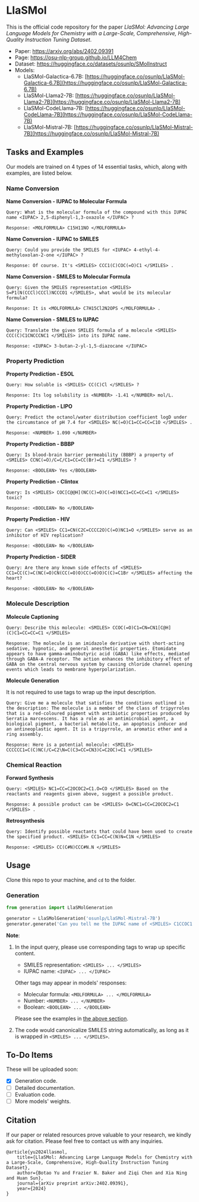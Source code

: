 # LlaSMol
This is the official code repository for the paper *LlaSMol: Advancing Large Language Models for Chemistry with a Large-Scale, Comprehensive, High-Quality Instruction Tuning Dataset*.

- Paper: https://arxiv.org/abs/2402.09391
- Page: https://osu-nlp-group.github.io/LLM4Chem
- Dataset: https://huggingface.co/datasets/osunlp/SMolInstruct
- Models:
  - LlaSMol-Galactica-6.7B: [https://huggingface.co/osunlp/LlaSMol-Galactica-6.7B](https://huggingface.co/osunlp/LlaSMol-Galactica-6.7B)
  - LlaSMol-Llama2-7B: [https://huggingface.co/osunlp/LlaSMol-Llama2-7B](https://huggingface.co/osunlp/LlaSMol-Llama2-7B)
  - LlaSMol-CodeLlama-7B: [https://huggingface.co/osunlp/LlaSMol-CodeLlama-7B](https://huggingface.co/osunlp/LlaSMol-CodeLlama-7B)
  - LlaSMol-Mistral-7B: [https://huggingface.co/osunlp/LlaSMol-Mistral-7B](https://huggingface.co/osunlp/LlaSMol-Mistral-7B)

## Tasks and Examples

Our models are trained on 4 types of 14 essential tasks, which, along with examples, are listed below.

### Name Conversion
**Name Conversion - IUPAC to Molecular Formula**
```
Query: What is the molecular formula of the compound with this IUPAC name <IUPAC> 2,5-diphenyl-1,3-oxazole </IUPAC> ?

Response: <MOLFORMULA> C15H11NO </MOLFORMULA>
```

**Name Conversion - IUPAC to SMILES**
```
Query: Could you provide the SMILES for <IUPAC> 4-ethyl-4-methyloxolan-2-one </IUPAC> ?

Response: Of course. It's <SMILES> CCC1(C)COC(=O)C1 </SMILES> .
```

**Name Conversion - SMILES to Molecular Formula**
```
Query: Given the SMILES representation <SMILES> S=P1(N(CCCl)CCCl)NCCCO1 </SMILES>, what would be its molecular formula?

Response: It is <MOLFORMULA> C7H15Cl2N2OPS </MOLFORMULA> .
```

**Name Conversion - SMILES to IUPAC**
```
Query: Translate the given SMILES formula of a molecule <SMILES> CCC(C)C1CNCCCNC1 </SMILES> into its IUPAC name.

Response: <IUPAC> 3-butan-2-yl-1,5-diazocane </IUPAC>
```

### Property Prediction
**Property Prediction - ESOL**
```
Query: How soluble is <SMILES> CC(C)Cl </SMILES> ?

Response: Its log solubility is <NUMBER> -1.41 </NUMBER> mol/L.
```

**Property Prediction - LIPO**
```
Query: Predict the octanol/water distribution coefficient logD under the circumstance of pH 7.4 for <SMILES> NC(=O)C1=CC=CC=C1O </SMILES> .

Response: <NUMBER> 1.090 </NUMBER>
```

**Property Prediction - BBBP**
```
Query: Is blood-brain barrier permeability (BBBP) a property of <SMILES> CCNC(=O)/C=C/C1=CC=CC(Br)=C1 </SMILES> ?

Response: <BOOLEAN> Yes </BOOLEAN>
```

**Property Prediction - Clintox**
```
Query: Is <SMILES> COC[C@@H](NC(C)=O)C(=O)NCC1=CC=CC=C1 </SMILES> toxic?

Response: <BOOLEAN> No </BOOLEAN>
```

**Property Prediction - HIV**
```
Query: Can <SMILES> CC1=CN(C2C=CCCC2O)C(=O)NC1=O </SMILES> serve as an inhibitor of HIV replication?

Response: <BOOLEAN> No </BOOLEAN>
```

**Property Prediction - SIDER**
```
Query: Are there any known side effects of <SMILES> CC1=CC(C)=C(NC(=O)CN(CC(=O)O)CC(=O)O)C(C)=C1Br </SMILES> affecting the heart?

Response: <BOOLEAN> No </BOOLEAN>
```

### Molecule Description

**Molecule Captioning**
```
Query: Describe this molecule: <SMILES> CCOC(=O)C1=CN=CN1[C@H](C)C1=CC=CC=C1 </SMILES>

Response: The molecule is an imidazole derivative with short-acting sedative, hypnotic, and general anesthetic properties. Etomidate appears to have gamma-aminobutyric acid (GABA) like effects, mediated through GABA-A receptor. The action enhances the inhibitory effect of GABA on the central nervous system by causing chloride channel opening events which leads to membrane hyperpolarization.
```

**Molecule Generation**

It is not required to use tags to wrap up the input description.

```
Query: Give me a molecule that satisfies the conditions outlined in the description: The molecule is a member of the class of tripyrroles that is a red-coloured pigment with antibiotic properties produced by Serratia marcescens. It has a role as an antimicrobial agent, a biological pigment, a bacterial metabolite, an apoptosis inducer and an antineoplastic agent. It is a tripyrrole, an aromatic ether and a ring assembly.

Response: Here is a potential molecule: <SMILES> CCCCCC1=C(C)NC(/C=C2\N=C(C3=CC=CN3)C=C2OC)=C1 </SMILES>
```

### Chemical Reaction

**Forward Synthesis**
```
Query: <SMILES> NC1=CC=C2OCOC2=C1.O=CO </SMILES> Based on the reactants and reagents given above, suggest a possible product.

Response: A possible product can be <SMILES> O=CNC1=CC=C2OCOC2=C1 </SMILES> .
```

**Retrosynthesis**
```
Query: Identify possible reactants that could have been used to create the specified product. <SMILES> CC1=CC=C(N)N=C1N </SMILES>

Response: <SMILES> CC(C#N)CCC#N.N </SMILES>
```


## Usage

Clone this repo to your machine, and `cd` to the folder.

### Generation

```python
from generation import LlaSMolGeneration

generator = LlaSMolGeneration('osunlp/LlaSMol-Mistral-7B')
generator.generate('Can you tell me the IUPAC name of <SMILES> C1CCOC1 </SMILES> ?')
```

**Note**: 
1. In the input query, please use corresponding tags to wrap up specific content. 
    - SMILES representation: `<SMILES> ... </SMILES>`
    - IUPAC name: `<IUPAC> ... </IUPAC>`
    
    Other tags may appear in models' responses:
    - Molecular formula: `<MOLFORMULA> ... </MOLFORMULA>`
    - Number: `<NUMBER> ... </NUMBER>`
    - Boolean: `<BOOLEAN> ... </BOOLEAN>`

    Please see the examples in [the above section](#tasks-and-examples).

2. The code would canonicalize SMILES string automatically, as long as it is wrapped in `<SMILES> ... </SMILES>`.


## To-Do Items
These will be uploaded soon:
- [x] Generation code.
- [ ] Detailed documentation.
- [ ] Evaluation code.
- [ ] More models' weights.

## Citation
If our paper or related resources prove valuable to your research, we kindly ask for citation. Please feel free to contact us with any inquiries.
```
@article{yu2024llasmol,
    title={LlaSMol: Advancing Large Language Models for Chemistry with a Large-Scale, Comprehensive, High-Quality Instruction Tuning Dataset},
    author={Botao Yu and Frazier N. Baker and Ziqi Chen and Xia Ning and Huan Sun},
    journal={arXiv preprint arXiv:2402.09391},
    year={2024}
}
```
